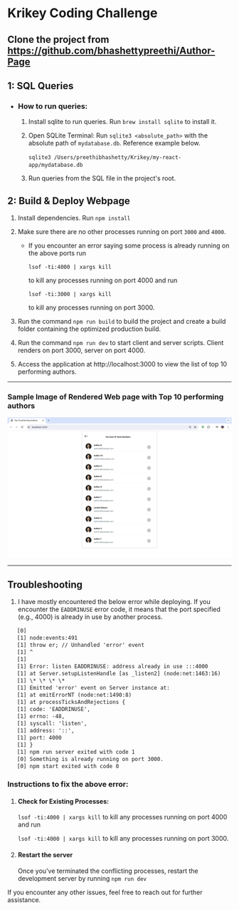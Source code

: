 # Krikey Coding Challenge

## Clone the project from https://github.com/bhashettypreethi/Author-Page

## 1: SQL Queries

- ### How to run queries:

  1.  Install sqlite to run queries. Run `brew install sqlite` to install it.
  2.  Open SQLite Terminal: Run `sqlite3 <absolute_path>` with the absolute path of `mydatabase.db`. Reference example below.

      `sqlite3 /Users/preethibhashetty/Krikey/my-react-app/mydatabase.db`

  3.  Run queries from the SQL file in the project's root.

## 2: Build & Deploy Webpage

1.  Install dependencies. Run `npm install`
2.  Make sure there are no other processes running on port `3000` and `4000`.

    - If you encounter an error saying some process is already running on the above ports run

          lsof -ti:4000 | xargs kill

      to kill any processes running on port 4000 and run

          lsof -ti:3000 | xargs kill

      to kill any processes running on port 3000.

3.  Run the command `npm run build` to build the project and create a build folder containing the optimized production build.
4.  Run the command `npm run dev` to start client and server scripts. Client renders on port 3000, server on port 4000.
5.  Access the application at http://localhost:3000 to view the list of top 10 performing authors.

---

### Sample Image of Rendered Web page with Top 10 performing authors

![Sample Image of Rendered Web page](/my-react-app/public/Top10PerformingAuthors.png)

---

## Troubleshooting

1. I have mostly encountered the below error while deploying. If you encounter the `EADDRINUSE` error code, it means that the port specified (e.g., 4000) is already in use by another process.

```
   [0]
   [1] node:events:491
   [1] throw er; // Unhandled 'error' event
   [1] ^
   [1]
   [1] Error: listen EADDRINUSE: address already in use :::4000
   [1] at Server.setupListenHandle [as _listen2] (node:net:1463:16)
   [1] \* \* \* \*
   [1] Emitted 'error' event on Server instance at:
   [1] at emitErrorNT (node:net:1490:8)
   [1] at processTicksAndRejections {
   [1] code: 'EADDRINUSE',
   [1] errno: -48,
   [1] syscall: 'listen',
   [1] address: '::',
   [1] port: 4000
   [1] }
   [1] npm run server exited with code 1
   [0] Something is already running on port 3000.
   [0] npm start exited with code 0
```

### Instructions to fix the above error:

1.  #### Check for Existing Processes:

    `lsof -ti:4000 | xargs kill` to kill any processes running on port 4000 and run

    `lsof -ti:4000 | xargs kill` to kill any processes running on port 3000.

2.  #### Restart the server
    Once you've terminated the conflicting processes, restart the development server by running `npm run dev`

If you encounter any other issues, feel free to reach out for further assistance.
